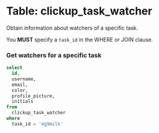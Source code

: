 # Table: clickup_task_watcher

Obtain information about watchers of a specific task.

You **MUST** specify a `task_id` in the WHERE or JOIN clause.

### Get watchers for a specific task

```sql
select
  id,
  username,
  email,
  color,
  profile_picture,
  initials
from
  clickup_task_watcher
where
  task_id = '4g9milk'
```
